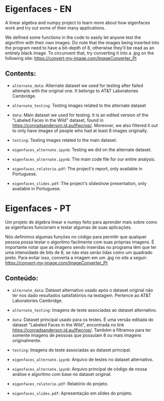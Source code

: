 # Eigenfaces - EN

A linear algebra and numpy project to learn more about how eigenfaces work and try out some of their many applications.

We defined some functions in the code to easily let anyone test the algorithm with their own images. Do note that the images being inserted into the program need to have a bit-depth of 8, otherwise they'll be read as an entirely black image. To circunvent that, try converting it into a .jpg on the following site: https://convert-my-image.com/ImageConverter_Pt

## Contents:
* `alternate_data`: Alternate dataset we used for testing after failed attempts with the original one.
It belongs to AT&T Laboratories Cambridge.

* `alternate_testing`: Testing images related to the alternate dataset

* `data`: Main dataset we used for testing.
It is an edited version of the "Labeled Faces in the Wild" dataset, found in https://conradsanderson.id.au/lfwcrop/. Moreover, we also filtered it out to only have images of people who had at least 8 images originally.

* `testing`: Testing images related to the main dataset.

* `eigenfaces_alternate.ipynb`: Testing we did on the alternate dataset.

* `eigenfaces_alternate.ipynb`: The main code file for our entire analysis.

* `eigenfaces_relatorio.pdf`: The project's report, only available in Portuguese.

* `eigenfaces_slides.pdf`: The project's slideshow presentation, only available in Portuguese.


# Eigenfaces - PT

Um projeto de álgebra linear e numpy feito para aprender mais sobre como as eigenfaces funcionam e testar algumas de suas aplicações.

Nós definimos algumas funções no código para permitir que qualquer pessoa possa testar o algoritmo facilmente com suas próprias imagens. É importante notar que as imagens sendo inseridas no programa têm que ter uma intensidade de bits de 8, se não elas serão lidas como um quadrado preto. Para evitar isso, converta a imagem em um .jpg no site a seguir: https://convert-my-image.com/ImageConverter_Pt

## Conteúdo:
* `alternate_data`: Dataset alternativo usado após o dataset original não ter nos dado resultados satisfatórios na testagem.
Pertence ao AT&T Laboratories Cambridge.

* `alternate_testing`: Imagens de teste associadas ao dataset alternativo.
 
* `data`: Dataset principal usado para os testes.
É uma versão editada do dataset "Labeled Faces in the Wild", encontrada no link https://conradsanderson.id.au/lfwcrop/. Também a filtramos para ter somente imagens de pessoas que possuiam 8 ou mais imagens originalmente.

* `testing`: Imagens de teste associadas ao dataset principal.

* `eigenfaces_alternate.ipynb`: Arquivo de testes no dataset alternativo.

* `eigenfaces_alternate.ipynb`: Arquivo principal de código de nossa análise e algoritmo com base no dataset original.

* `eigenfaces_relatorio.pdf`: Relatório do projeto.

* `eigenfaces_slides.pdf`: Apresentação em slides do projeto.
